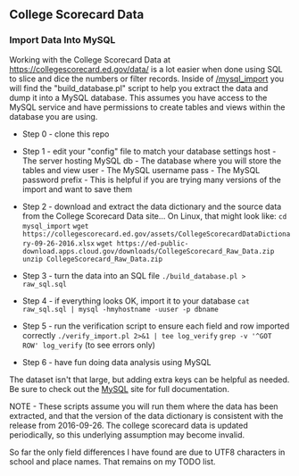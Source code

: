 ## College Scorecard Data
### Import Data Into MySQL

Working with the College Scorecard Data at <a
href="https://collegescorecard.ed.gov/data/">https://collegescorecard.ed.gov/data/</a>
is a lot easier when done using SQL to slice and dice the numbers or filter
records. Inside of <a
href="/matwhite/college_scorecard/mysql_import">/mysql_import</a> you will find
the "build_database.pl" script to help you extract the data and dump it into a
MySQL database. This assumes you have access to the MySQL service and have
permissions to create tables and views within the database you are using.

* Step 0 - clone this repo

* Step 1 - edit your "config" file to match your database settings
    host - The server hosting MySQL
    db - The database where you will store the tables and view
    user - The MySQL username
    pass - The MySQL password
    prefix - This is helpful if you are trying many versions of the import and want to save them 

* Step 2 - download and extract the data dictionary and the source data from the College
Scorecard Data site... 
    On Linux, that might look like:
    `cd mysql_import` 
    `wget https://collegescorecard.ed.gov/assets/CollegeScorecardDataDictionary-09-26-2016.xlsx`
    `wget https://ed-public-download.apps.cloud.gov/downloads/CollegeScorecard_Raw_Data.zip`
    `unzip CollegeScorecard_Raw_Data.zip`

* Step 3 - turn the data into an SQL file
    `./build_database.pl > raw_sql.sql`

* Step 4 - if everything looks OK, import it to your database
    `cat raw_sql.sql | mysql -hmyhostname -uuser -p dbname`

* Step 5 - run the verification script to ensure each field and row imported correctly
    `./verify_import.pl 2>&1 | tee log_verify`
    `grep -v '^GOT ROW' log_verify` (to see errors only)

* Step 6 - have fun doing data analysis using MySQL

The dataset isn't that large, but adding extra keys can be helpful as needed. Be
sure to check out the <a href="http://mysql.com">MySQL</a> site for full
documentation.

NOTE - These scripts assume you will run them where the data has been extracted,
and that the version of the data dictionary is consistent with the release from
2016-09-26. The college scorecard data is updated periodically, so this
underlying assumption may become invalid.

So far the only field differences I have found are due to UTF8 characters in
school and place names. That remains on my TODO list.
